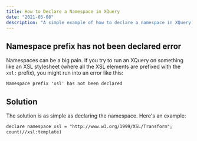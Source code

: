 ```yaml
---
title: How to Declare a Namespace in XQuery
date: "2021-05-08"
description: "A simple example of how to declare a namespace in XQuery so you can quickly and easily run XPath and XQuery on namespace elements"
---
```


## Namespace prefix has not been declared error

Namespaces can be a big pain. If you try to run an XQuery on something like an XSL stylesheet (where all the XSL elements are prefixed with the `xsl:` prefix), you might run into an error like this:

`Namespace prefix 'xsl' has not been declared`

## Solution

The solution is as simple as declaring the namespace. Here's an example:

```xml
declare namespace xsl = "http://www.w3.org/1999/XSL/Transform";
count(//xsl:template)
```
